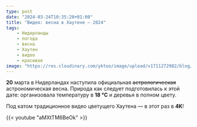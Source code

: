 ```yaml
---
type: post
date: "2024-03-24T10:35:20+01:00"
title: "Видео: весна в Хаутене — 2024"
tags:
    - Нидерланды
    - погода
    - весна
    - Хаутен
    - видео
    - красивое
image: "https://res.cloudinary.com/yktoo/image/upload/v1711272982/blog/iuy9tvwxjjc3i8efbxmt.jpg"
---
```


**20** марта в Нидерландах наступила официальная ~~астрологическая~~ астрономическая весна. Природа как следует подготовилась к этой дате: организовала температуру в **18 °C** и деревья в полном цвету.

Под катом традиционное видео цветущего Хаутена — в этот раз в **4K**!

<!--more-->

{{< youtube "aMXtTM6BeOk" >}}

